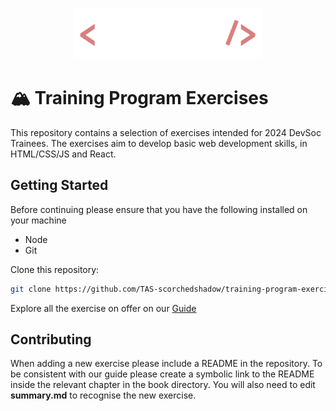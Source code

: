 <p align="center" style="padding: 0">
  <img width='300' src="img/fullInvertTransparent.svg">
</p>

# 🏔️ Training Program Exercises

This repository contains a selection of exercises intended for 2024 DevSoc Trainees. The exercises aim to develop basic web development skills, in HTML/CSS/JS and React. 

## Getting Started
Before continuing please ensure that you have the following installed on your machine
- Node
- Git

Clone this repository:
``` sh
git clone https://github.com/TAS-scorchedshadow/training-program-exercises.git
```

Explore all the exercise on offer on our [Guide](https://tas-scorchedshadow.github.io/training-program-exercises/book)

## Contributing

When adding a new exercise please include a README in the repository. To be consistent with our guide please create a symbolic link to the README inside the relevant chapter in the book directory. You will also need to edit **summary.md** to recognise the new exercise.


